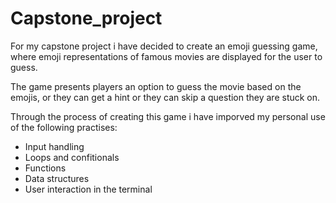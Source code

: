# Capstone_project
For my capstone project i have decided to create an emoji guessing game,
where emoji representations of famous movies are displayed for the user to guess.

The game presents players an option to guess the movie based on the emojis,
or they can get a hint or they can skip a question they are stuck on.

Through the process of creating this game i have imporved my personal use of the following practises:
- Input handling
- Loops and confitionals
- Functions
- Data structures
- User interaction in the terminal
